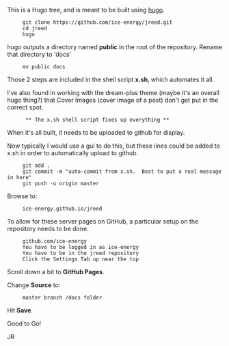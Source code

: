 
This is a Hugo tree, and is meant to be built using
[hugo](https://gohugo.io).

```
     git clone https://github.com/ice-energy/jreed.git
     cd jreed
     hugo
```

hugo outputs a directory named **public** in the root of the
repository.  Rename that directory to 'docs'

```
     mv public docs
```

Those 2 steps are included in the shell script **x.sh**, which
automates it all.

I've also found in working with the dream-plus theme (maybe it's an
overall hugo thing?) that Cover Images (cover image of a post)
don't get put in the correct spot.

```
      ** The x.sh shell script fixes up everything **
```

When it's all built, it needs to be uploaded to github for display.

Now typically I would use a gui to do this, but these lines could
be added to x.sh in order to automatically upload to github.

```
     git add .
     git commit -m "auto-commit from x.sh.  Best to put a real message in here"
     git push -u origin master
```

Browse to:

```
     ice-energy.github.io/jreed
```

To allow for these server pages on GitHub, a particular setup
on the repository needs to be done.

```
     github.com/ice-energy
     You have to be logged in as ice-energy
     You have to be in the jreed repository
     Click the Settings Tab up near the top
```

Scroll down a bit to **GitHub Pages**.

Change **Source** to:

```
     master branch /docs folder
```

Hit **Save**.


Good to Go!



JR





